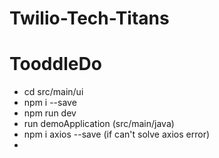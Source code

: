 ﻿# Twilio-Tech-Titans
 # TooddleDo
 - cd src/main/ui
 - npm i --save
 - npm run dev
 - run demoApplication (src/main/java)
 - npm i axios --save (if can't solve axios error)
 - 

